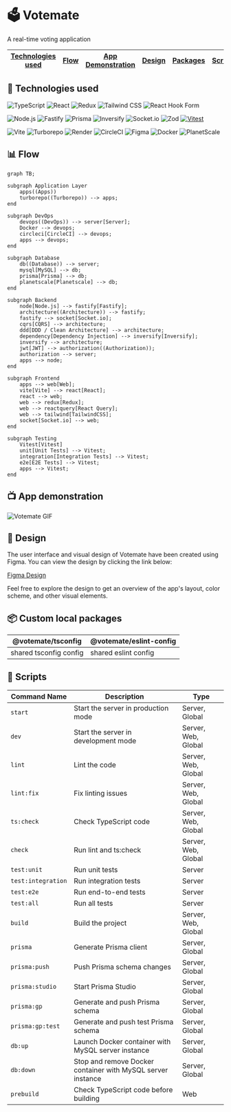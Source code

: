 # 🗳️ Votemate

A real-time voting application 

| [Technologies used](#-technologies-used) |  [Flow](#-flow)  | [App Demonstration](#-app-demonstration)  | [Design](#-design) | [Packages](#-custom-local-packages) | [Scripts](#-scripts) | 
| ---------------------------------------- |  --------------- | ----------------------------------------- | ------------------ | ----------------------------------- | -------------------- | 

## 🔧 Technologies used

![TypeScript](https://img.shields.io/badge/-TypeScript-%23007ACC?style=for-the-badge&logo=typescript&logoColor=white)
![React](https://img.shields.io/badge/-React-%2320232a?style=for-the-badge&logo=react&logoColor=%2361DAFB)
![Redux](https://img.shields.io/badge/-Redux-%23593d88?style=for-the-badge&logo=redux&logoColor=white)
![Tailwind CSS](https://img.shields.io/badge/-Tailwind%20CSS-38B2AC?style=for-the-badge&logo=tailwind-css&logoColor=white)
![React Hook Form](https://img.shields.io/badge/-React%20Hook%20Form-%23EC5990?style=for-the-badge&logo=reacthookform&logoColor=white)

![Node.js](https://img.shields.io/badge/-Node.js-6DA55F?style=for-the-badge&logo=node.js&logoColor=white)
![Fastify](https://img.shields.io/badge/-Fastify-23007ACC?style=for-the-badge&logo=fastify&logoColor=white)
![Prisma](https://img.shields.io/badge/-Prisma-23007ACC?style=for-the-badge&logo=prisma&logoColor=white)
![Inversify](https://img.shields.io/badge/-Inversify-FFA500?style=for-the-badge&logo=inversify&logoColor=white)
![Socket.io](https://img.shields.io/badge/-Socket.io-23007ACC?style=for-the-badge&logo=socket.io&logoColor=white)
![Zod](https://img.shields.io/badge/-Zod-ADFF2F?style=for-the-badge&logo=zod&logoColor=white)
[![Vitest](https://img.shields.io/badge/Vitest-%2314151B.svg?style=for-the-badge&logo=vitest&logoColor=white&color=green)](https://vitest.dev/)

![Vite](https://img.shields.io/badge/-Vite-646CFF?style=for-the-badge&logo=Vite&logoColor=white)
![Turborepo](https://img.shields.io/badge/-Turborepo-EF4444?style=for-the-badge&logo=Turborepo&logoColor=white)
![Render](https://img.shields.io/badge/-Render-%46E3B7?style=for-the-badge&logo=render&logoColor=white)
![CircleCI](https://img.shields.io/badge/-CircleCI-%23161616?style=for-the-badge&logo=circleci&logoColor=white)
![Figma](https://img.shields.io/badge/-Figma-F24E1E?style=for-the-badge&logo=figma&logoColor=white)
![Docker](https://img.shields.io/badge/-Docker-%232496ED?style=for-the-badge&logo=Docker&logoColor=white)
![PlanetScale](https://img.shields.io/badge/-PlanetScale-131415?style=for-the-badge)

## 📊 Flow

```mermaid
graph TB;

subgraph Application Layer
    apps((Apps)) 
    turborepo((Turborepo)) --> apps;
end

subgraph DevOps
    devops((DevOps)) --> server[Server];
    Docker --> devops;
    circleci[CircleCI] --> devops;
    apps --> devops;
end

subgraph Database
    db((Database)) --> server;
    mysql[MySQL] --> db;
    prisma[Prisma] --> db;
    planetscale[Planetscale] --> db;
end

subgraph Backend
    node[Node.js] --> fastify[Fastify];
    architecture((Architecture)) --> fastify;
    fastify --> socket[Socket.io];
    cqrs[CQRS] --> architecture;
    ddd[DDD / Clean Architecture] --> architecture;
    dependency[Dependency Injection] --> inversify[Inversify];
    inversify --> architecture;
    jwt[JWT] --> authorization((Authorization));
    authorization --> server;
    apps --> node;
end

subgraph Frontend
    apps --> web[Web];
    vite[Vite] --> react[React];
    react --> web;
    web --> redux[Redux];
    web --> reactquery[React Query];
    web --> tailwind[TailwindCSS];
    socket[Socket.io] --> web;
end

subgraph Testing
    Vitest[Vitest]
    unit[Unit Tests] --> Vitest;
    integration[Integration Tests] --> Vitest;
    e2e[E2E Tests] --> Vitest;
    apps --> Vitest;
end

```
## 📺 App demonstration

![Votemate GIF](https://github.com/Kluzko/votemate/blob/main/votemate.gif)

## 🎨 Design

The user interface and visual design of Votemate have been created using Figma. You can view the design by clicking the link below:

[Figma Design](https://www.figma.com/file/UhMvmdRwR6pnhJy9YkCC8E/Votemate?type=design&node-id=39%3A166&mode=design&t=E6auyLTlJxHyEJA8-1)

Feel free to explore the design to get an overview of the app's layout, color scheme, and other visual elements.


## 📦 Custom local packages

| @votemate/tsconfig     | @votemate/eslint-config|
| ---------------------- | -------------------- |
| shared tsconfig config | shared eslint config |

## 📜 Scripts

| Command Name     | Description                          | Type           |
|------------------|--------------------------------------|----------------|
| `start`          | Start the server in production mode  | Server, Global |
| `dev`            | Start the server in development mode | Server, Web, Global |
| `lint`           | Lint the code                        | Server, Web, Global |
| `lint:fix`       | Fix linting issues                   | Server, Web, Global |
| `ts:check`       | Check TypeScript code                | Server, Web, Global |
| `check`          | Run lint and ts:check                | Server, Web, Global |
| `test:unit`      | Run unit tests                       | Server         |
| `test:integration` | Run integration tests             | Server         |
| `test:e2e`       | Run end-to-end tests                 | Server         |
| `test:all`       | Run all tests                        | Server         |
| `build`          | Build the project                    | Server, Web, Global |
| `prisma`         | Generate Prisma client               | Server, Global |
| `prisma:push`    | Push Prisma schema changes           | Server, Global |
| `prisma:studio`  | Start Prisma Studio                  | Server, Global |
| `prisma:gp`      | Generate and push Prisma schema      | Server, Global |
| `prisma:gp:test` | Generate and push test Prisma schema | Server, Global |
| `db:up`          |Launch Docker container with MySQL server instance| Server, Global |
| `db:down`        | Stop and remove Docker container with MySQL server instance | Server, Global |
| `prebuild`       | Check TypeScript code before building| Web            |

